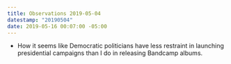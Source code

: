 ```yaml
---
title: Observations 2019-05-04
datestamp: "20190504"
date: 2019-05-16 00:07:00 -05:00
---
```


- How it seems like Democratic politicians have less restraint in launching presidential campaigns than I do in releasing Bandcamp albums.
